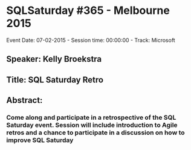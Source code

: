 # SQLSaturday #365 - Melbourne 2015
Event Date: 07-02-2015 - Session time: 00:00:00 - Track: Microsoft
## Speaker: Kelly Broekstra
## Title: SQL Saturday Retro
## Abstract:
### Come along and participate in a retrospective of the SQL Saturday event. Session will include introduction to Agile retros and a chance to participate in a discussion on how to improve SQL Saturday
